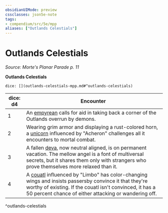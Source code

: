 ```yaml
---
obsidianUIMode: preview
cssclasses: json5e-note
tags:
- compendium/src/5e/mpp
aliases: ["Outlands Celestials"]
---
```

# Outlands Celestials
*Source: Morte's Planar Parade p. 11* 

**Outlands Celestials**

`dice: [](outlands-celestials-mpp.md#^outlands-celestials)`

| dice: d4 | Encounter |
|----------|-----------|
| 1 | An [empyrean](/Systems/5e/bestiary/celestial/empyrean.md) calls for aid in taking back a corner of the Outlands overrun by demons. |
| 2 | Wearing grim armor and displaying a rust-colored horn, a [unicorn](/Systems/5e/bestiary/celestial/unicorn.md) influenced by "Acheron" challenges all it encounters to mortal combat. |
| 3 | A fallen [deva](/Systems/5e/bestiary/celestial/deva.md), now neutral aligned, is on permanent vacation. The mellow angel is a font of multiversal secrets, but it shares them only with strangers who prove themselves more relaxed than it. |
| 4 | A [couatl](/Systems/5e/bestiary/celestial/couatl.md) influenced by "Limbo" has color-changing wings and insists passersby convince it that they're worthy of existing. If the couatl isn't convinced, it has a 50 percent chance of either attacking or wandering off. |
^outlands-celestials